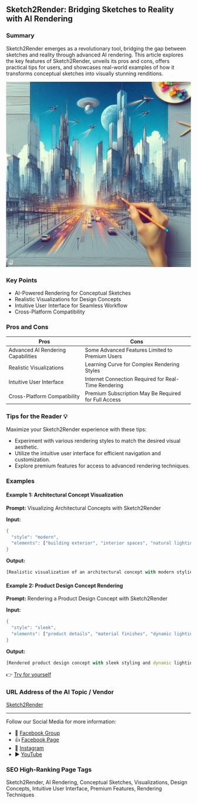 ## Sketch2Render: Bridging Sketches to Reality with AI Rendering

### Summary
Sketch2Render emerges as a revolutionary tool, bridging the gap between sketches and reality through advanced AI rendering. This article explores the key features of Sketch2Render, unveils its pros and cons, offers practical tips for users, and showcases real-world examples of how it transforms conceptual sketches into visually stunning renditions.

<img src="./sketch2render.webp" alt="Sketch2Render Image"/>

### Key Points
- AI-Powered Rendering for Conceptual Sketches
- Realistic Visualizations for Design Concepts
- Intuitive User Interface for Seamless Workflow
- Cross-Platform Compatibility

### Pros and Cons

| Pros                             | Cons                                               |
| -------------------------------- | -------------------------------------------------- |
| Advanced AI Rendering Capabilities| Some Advanced Features Limited to Premium Users      |
| Realistic Visualizations          | Learning Curve for Complex Rendering Styles        |
| Intuitive User Interface          | Internet Connection Required for Real-Time Rendering|
| Cross-Platform Compatibility      | Premium Subscription May Be Required for Full Access|

### Tips for the Reader 💡
Maximize your Sketch2Render experience with these tips:
- Experiment with various rendering styles to match the desired visual aesthetic.
- Utilize the intuitive user interface for efficient navigation and customization.
- Explore premium features for access to advanced rendering techniques.

### Examples

#### Example 1: Architectural Concept Visualization
**Prompt:** Visualizing Architectural Concepts with Sketch2Render

**Input:**
```dart
{
  "style": "modern",
  "elements": ["building exterior", "interior spaces", "natural lighting"]
}
```

**Output:**
```dart
[Realistic visualization of an architectural concept with modern styling]
```

#### Example 2: Product Design Concept Rendering
**Prompt:** Rendering a Product Design Concept with Sketch2Render

**Input:**
```dart
{
  "style": "sleek",
  "elements": ["product details", "material finishes", "dynamic lighting"]
}
```

**Output:**
```dart
[Rendered product design concept with sleek styling and dynamic lighting]
```

👉 <a href="https://exp.graymatter.ai/" target="_blank">Try for yourself</a>

### URL Address of the AI Topic / Vendor
<a href="https://exp.graymatter.ai/" target="_blank">Sketch2Render</a>

---

Follow our Social Media for more information:

- 📘 <a href="https://www.facebook.com/groups/trionxai" target="_blank">Facebook Group</a>
- 👍 <a href="https://www.facebook.com/ai.trionxai" target="_blank">Facebook Page</a>
- 📸 <a href="https://www.instagram.com/trionxai/" target="_blank">Instagram</a>
- ▶️ <a href="https://www.youtube.com/@robotdocs/" target="_blank">YouTube</a>

### SEO High-Ranking Page Tags
Sketch2Render, AI Rendering, Conceptual Sketches, Visualizations, Design Concepts, Intuitive User Interface, Premium Features, Rendering Techniques